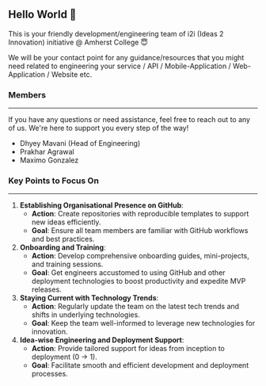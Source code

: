 ## Hello World 👋

This is your friendly development/engineering team of i2i (Ideas 2 Innovation) initiative @ Amherst College 😇

We will be your contact point for any guidance/resources that you might need related to engineering your service / API / Mobile-Application / Web-Application / Website etc.

### Members
---
If you have any questions or need assistance, feel free to reach out to any of us. We're here to support you every step of the way!

- Dhyey Mavani (Head of Engineering)
- Prakhar Agrawal
- Maximo Gonzalez

### Key Points to Focus On
---
1. **Establishing Organisational Presence on GitHub**:
    - **Action**: Create repositories with reproducible templates to support new ideas efficiently.
    - **Goal**: Ensure all team members are familiar with GitHub workflows and best practices.
2. **Onboarding and Training**:
    - **Action**: Develop comprehensive onboarding guides, mini-projects, and training sessions.
    - **Goal**: Get engineers accustomed to using GitHub and other deployment technologies to boost productivity and expedite MVP releases.
3. **Staying Current with Technology Trends**:
    - **Action**: Regularly update the team on the latest tech trends and shifts in underlying technologies.
    - **Goal**: Keep the team well-informed to leverage new technologies for innovation.
4. **Idea-wise Engineering and Deployment Support**:
    - **Action**: Provide tailored support for ideas from inception to deployment (0 → 1).
    - **Goal**: Facilitate smooth and efficient development and deployment processes.
